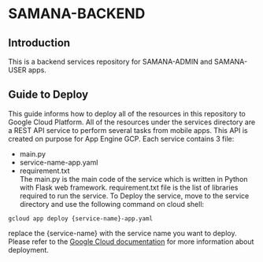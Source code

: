 # SAMANA-BACKEND

## Introduction
This is a backend services repository for SAMANA-ADMIN and SAMANA-USER apps.

## Guide to Deploy
This guide informs how to deploy all of the resources in this repository to Google Cloud Platform. All of the resources under the services directory are a REST API service to perform several tasks from mobile apps. This API is created on purpose for App Engine GCP. Each service contains 3 file:
- main.py
- service-name-app.yaml
- requirement.txt   
The main.py is the main code of the service which is written in Python with Flask web framework. requirement.txt file is the list of libraries required to run the service. To Deploy the service, move to the service directory and use the following command on cloud shell:
```
gcloud app deploy {service-name}-app.yaml
```
replace the {service-name} with the service name you want to deploy. Please refer to the [Google Cloud documentation](https://cloud.google.com/sdk/gcloud/reference/app/deploy) for more information about deployment.
